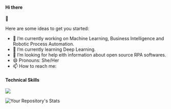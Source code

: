 <h4> Hi there </h4> 👋

Here are some ideas to get you started:

- 🔭 I’m currently working on Machine Learning, Business Intelligence and Robotic Process Automation.
- 🌱 I’m currently learning Deep Learning.
- 🤔 I’m looking for help eith information about open source RPA softwares. 
- 😄 Pronouns: She/Her
- 📫 How to reach me: 

**<h4>Technical Skills</h4>**

<img src="https://img.shields.io/badge/TensorFlow-FF6F00?style=for-the-badge&logo=tensorflow&logoColor=white" />

![Your Repository's Stats](https://github-readme-stats.vercel.app/api?username=NishithaRamesh&show_icons=true&theme=tokyonight)
